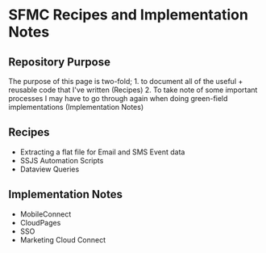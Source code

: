 <h1>SFMC Recipes and Implementation Notes</h1>

<h2>Repository Purpose</h2>
<p>The purpose of this page is two-fold; 1. to document all of the useful + reusable code that I've written (Recipes)  2. To take note of some important processes I may have to go through again when doing green-field implementations (Implementation Notes)</p>

<h2>Recipes</h2>
<ul>
    <li>Extracting a flat file for Email and SMS Event data</li>
    <li>SSJS Automation Scripts</li>
    <li>Dataview Queries</li>
</ul>

<h2>Implementation Notes</h2>
<ul>
    <li>MobileConnect</li>
    <li>CloudPages</li>
    <li>SSO</li>
    <li>Marketing Cloud Connect</li>
</ul>
